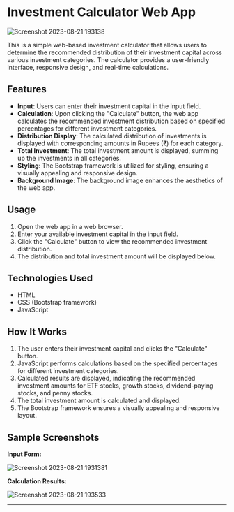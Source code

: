 # Investment Calculator Web App


![Screenshot 2023-08-21 193138](https://github.com/cr3992/investment-calculator/assets/76623223/bbf896a3-7259-47e4-a6e0-0109c42f6725)


This is a simple web-based investment calculator that allows users to determine the recommended distribution of their investment capital across various investment categories. The calculator provides a user-friendly interface, responsive design, and real-time calculations.

## Features

- **Input**: Users can enter their investment capital in the input field.
- **Calculation**: Upon clicking the "Calculate" button, the web app calculates the recommended investment distribution based on specified percentages for different investment categories.
- **Distribution Display**: The calculated distribution of investments is displayed with corresponding amounts in Rupees (₹) for each category.
- **Total Investment**: The total investment amount is displayed, summing up the investments in all categories.
- **Styling**: The Bootstrap framework is utilized for styling, ensuring a visually appealing and responsive design.
- **Background Image**: The background image enhances the aesthetics of the web app.

## Usage

1. Open the web app in a web browser.
2. Enter your available investment capital in the input field.
3. Click the "Calculate" button to view the recommended investment distribution.
4. The distribution and total investment amount will be displayed below.

## Technologies Used

- HTML
- CSS (Bootstrap framework)
- JavaScript

## How It Works

1. The user enters their investment capital and clicks the "Calculate" button.
2. JavaScript performs calculations based on the specified percentages for different investment categories.
3. Calculated results are displayed, indicating the recommended investment amounts for ETF stocks, growth stocks, dividend-paying stocks, and penny stocks.
4. The total investment amount is calculated and displayed.
5. The Bootstrap framework ensures a visually appealing and responsive layout.

## Sample Screenshots

**Input Form:**

![Screenshot 2023-08-21 1931381](https://github.com/cr3992/investment-calculator/assets/76623223/19fc4c78-4f75-421b-9adc-3bb77fd2d9c6)


**Calculation Results:**

![Screenshot 2023-08-21 193533](https://github.com/cr3992/investment-calculator/assets/76623223/4908bb82-f034-41d5-99e4-24ef70f4e45f)


---
